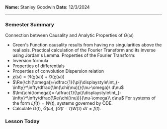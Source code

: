 **Name:** Stanley Goodwin
**Date:** 12/3/2024

---
### Semester Summary
Connection between Causality and Analytic Properties of $G(\omega)$
 - Green's Function causality results from having no singularities above the real axis.
Practical calculation of the Fourier Transform and its inverse using Jordan's Lemma.
Properties of the Fourier Transform:
 - Inversion formula
 - Properties of differentials
 - Properties of convolution
Dispersion relation
 - $\chi(\omega)=\Re(\chi(\omega))+i\Im(\chi(\omega))$
 - $\Re(\chi(\omega))=\dfrac{1}{\pi}\displaystyle\int_{-\infty}^\infty\dfrac{\Im(\chi(\nu))}{\nu-\omega}\ d\nu$
 - $\Im(\chi(\omega))=-\dfrac{1}{\pi}\displaystyle\int_{-\infty}^\infty\dfrac{\Re(\chi(\nu))}{\nu-\omega}\ d\nu$
For systems of the form $Lf(t)=W(t)$, systems governed by ODE.
 - Calculate $G(t)$, $\tilde{G}(\omega)$, $\displaystyle\int G(t-\tau)W(\tau)\ d\tau=f(t)$.
### Lesson Today
